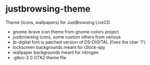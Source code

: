 justbrowsing-theme
==================

Theme (icons, wallpapers) for JustBrowsing LiveCD

* gnome-brave icon theme from gnome-colors project
* justbrowsing icons, some custom others from various
* jb-digital font is patched version of DS-DIGITAL (fixes the char '1')
* lockscreen backgrounds meant for i3lock-spy
* wallpaper backgrounds meant for nitrogen
* .gtkrc-2.0 GTK2 theme file
